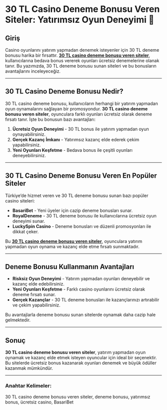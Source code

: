 # 30 TL Casino Deneme Bonusu Veren Siteler: Yatırımsız Oyun Deneyimi 🎁

## Giriş

Casino oyunlarını yatırım yapmadan denemek isteyenler için 30 TL deneme bonusu harika bir fırsattır. **[30 TL casino deneme bonusu veren siteler](https://casinotr.link/gWCRZ4)**, kullanıcılarına bedava bonus vererek oyunları ücretsiz denemelerine olanak tanır. Bu yazımızda, 30 TL deneme bonusu sunan siteleri ve bu bonusların avantajlarını inceleyeceğiz.

---

## 30 TL Casino Deneme Bonusu Nedir?

30 TL casino deneme bonusu, kullanıcıların herhangi bir yatırım yapmadan oyun oynamalarını sağlayan bir promosyondur. **30 TL casino deneme bonusu veren siteler**, oyunculara farklı oyunları ücretsiz olarak deneme fırsatı tanır. İşte bu bonusun bazı avantajları:

1. **Ücretsiz Oyun Deneyimi** - 30 TL bonus ile yatırım yapmadan oyun oynayabilirsiniz.
2. **Gerçek Kazanç İmkanı** - Yatırımsız kazanç elde ederek çekim yapabilirsiniz.
3. **Yeni Oyunları Keşfetme** - Bedava bonus ile çeşitli oyunları deneyebilirsiniz.

---

## 30 TL Casino Deneme Bonusu Veren En Popüler Siteler

Türkiye’de hizmet veren ve 30 TL deneme bonusu sunan bazı popüler casino siteleri:

- **BasariBet** - Yeni üyeler için cazip deneme bonusları sunar.
- **RoyalDeneme** - 30 TL deneme bonusu ile kullanıcılarına ücretsiz oyun deneyimi sunar.
- **LuckySpin Casino** - Deneme bonusları ve düzenli promosyonları ile dikkat çeker.

Bu **[30 TL casino deneme bonusu veren siteler](https://casinotr.link/gWCRZ4)**, oyunculara yatırım yapmadan oyun oynama ve kazanç elde etme fırsatı sunmaktadır.

---

## Deneme Bonusu Kullanmanın Avantajları

- **Risksiz Oyun Deneyimi** - Yatırım yapmadan oyunları deneyebilir ve kazanç elde edebilirsiniz.
- **Yeni Oyunları Keşfetme** - Farklı casino oyunlarını ücretsiz olarak deneme fırsatı sunar.
- **Gerçek Kazançlar** - 30 TL deneme bonusları ile kazançlarınızı artırabilir ve çekim yapabilirsiniz.

Bu avantajlarla deneme bonusu sunan sitelerde oynamak daha cazip hale gelmektedir.

---

## Sonuç

**30 TL casino deneme bonusu veren siteler**, yatırım yapmadan oyun oynamak ve kazanç elde etmek isteyen oyuncular için ideal bir seçenektir. Bu sitelerde ücretsiz bonus kazanarak oyunları denemek ve büyük ödüller kazanmak mümkündür.

---

### Anahtar Kelimeler:
30 TL casino deneme bonusu veren siteler, deneme bonusu, yatırımsız bonus, ücretsiz casino, BasariBet
